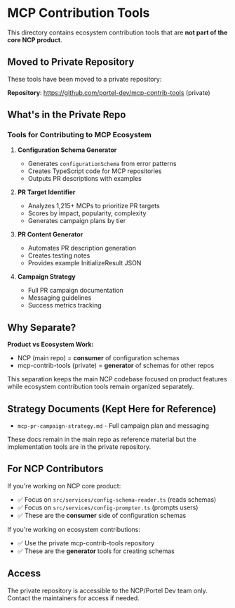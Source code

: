 # MCP Contribution Tools

This directory contains ecosystem contribution tools that are **not part of the core NCP product**.

## Moved to Private Repository

These tools have been moved to a private repository:

**Repository**: https://github.com/portel-dev/mcp-contrib-tools (private)

## What's in the Private Repo

### Tools for Contributing to MCP Ecosystem

1. **Configuration Schema Generator**
   - Generates `configurationSchema` from error patterns
   - Creates TypeScript code for MCP repositories
   - Outputs PR descriptions with examples

2. **PR Target Identifier**
   - Analyzes 1,215+ MCPs to prioritize PR targets
   - Scores by impact, popularity, complexity
   - Generates campaign plans by tier

3. **PR Content Generator**
   - Automates PR description generation
   - Creates testing notes
   - Provides example InitializeResult JSON

4. **Campaign Strategy**
   - Full PR campaign documentation
   - Messaging guidelines
   - Success metrics tracking

## Why Separate?

**Product vs Ecosystem Work:**
- NCP (main repo) = **consumer** of configuration schemas
- mcp-contrib-tools (private) = **generator** of schemas for other repos

This separation keeps the main NCP codebase focused on product features while ecosystem contribution tools remain organized separately.

## Strategy Documents (Kept Here for Reference)

- `mcp-pr-campaign-strategy.md` - Full campaign plan and messaging

These docs remain in the main repo as reference material but the implementation tools are in the private repository.

## For NCP Contributors

If you're working on NCP core product:
- ✅ Focus on `src/services/config-schema-reader.ts` (reads schemas)
- ✅ Focus on `src/services/config-prompter.ts` (prompts users)
- ✅ These are the **consumer** side of configuration schemas

If you're working on ecosystem contributions:
- ✅ Use the private mcp-contrib-tools repository
- ✅ These are the **generator** tools for creating schemas

## Access

The private repository is accessible to the NCP/Portel Dev team only. Contact the maintainers for access if needed.
